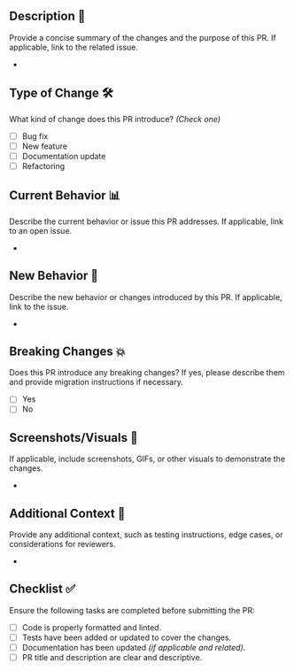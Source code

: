 ## Description 📝
Provide a concise summary of the changes and the purpose of this PR. If applicable, link to the related issue.

*

## Type of Change 🛠
What kind of change does this PR introduce? _(Check one)_
- [ ] Bug fix
- [ ] New feature
- [ ] Documentation update
- [ ] Refactoring

## Current Behavior 📊
Describe the current behavior or issue this PR addresses. If applicable, link to an open issue.

*

## New Behavior 🔄
Describe the new behavior or changes introduced by this PR. If applicable, link to the issue.

*

## Breaking Changes 💥
Does this PR introduce any breaking changes? If yes, please describe them and provide migration instructions if necessary.

- [ ] Yes
- [ ] No

## Screenshots/Visuals 📸
If applicable, include screenshots, GIFs, or other visuals to demonstrate the changes.

*

## Additional Context 📌
Provide any additional context, such as testing instructions, edge cases, or considerations for reviewers.

*

## Checklist ✅
Ensure the following tasks are completed before submitting the PR:
- [ ] Code is properly formatted and linted.
- [ ] Tests have been added or updated to cover the changes.
- [ ] Documentation has been updated _(if applicable and related)_.
- [ ] PR title and description are clear and descriptive.
